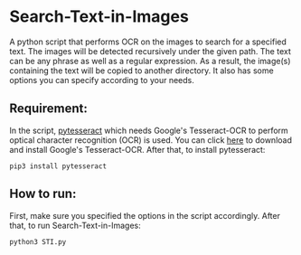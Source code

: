 # Search-Text-in-Images
A python script that performs OCR on the images to search for a specified text. The images will be detected recursively under the given path. The text can be any phrase as well as a regular expression. As a result, the image(s) containing the text will be copied to another directory. It also has some options you can specify according to your needs.

## Requirement:
In the script, [pytesseract](https://pypi.org/project/pytesseract/) which needs Google's Tesseract-OCR to perform optical character recognition (OCR) is used. You can click [here](https://github.com/tesseract-ocr/tessdoc#500x) to download and install Google's Tesseract-OCR.
After that, to install pytesseract:
```
pip3 install pytesseract 
```

## How to run:
First, make sure you specified the options in the script accordingly. After that, to run Search-Text-in-Images:
```
python3 STI.py 
```